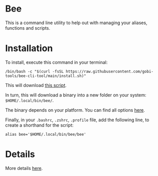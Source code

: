 # Bee
This is a command line utility to help out with managing your aliases, functions and scripts. 

# Installation

To install, execute this command in your terminal:

```
/bin/bash -c "$(curl -fsSL https://raw.githubusercontent.com/gobi-tools/bee-cli-tool/main/install.sh)"
```

This will download [this script](https://github.com/gobi-tools/bee-cli-tool/blob/main/install.sh). 

In turn, this will download a binary into a new folder on your system: `$HOME/.local/bin/bee/`. 

The binary depends on your platform. You can find all options [here](https://github.com/gobi-tools/bee-cli-tool/tree/main/dist).

Finally, in your `.bashrc`, `.zshrc`, `.profile` file, add the following line, to create a shorthand for the script:

```
alias bee='$HOME/.local/bin/bee/bee'
```

# Details

More details [here](https://google.com).
